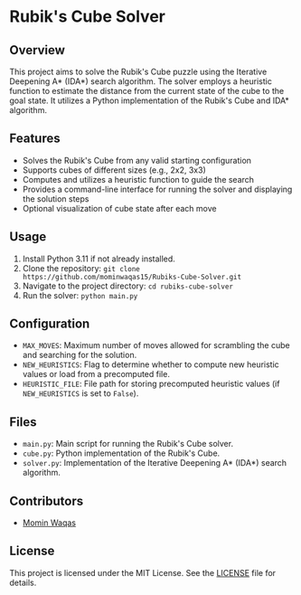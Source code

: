 # Rubik's Cube Solver

## Overview
This project aims to solve the Rubik's Cube puzzle using the Iterative Deepening A* (IDA*) search algorithm. The solver employs a heuristic function to estimate the distance from the current state of the cube to the goal state. It utilizes a Python implementation of the Rubik's Cube and IDA* algorithm.

## Features
- Solves the Rubik's Cube from any valid starting configuration
- Supports cubes of different sizes (e.g., 2x2, 3x3)
- Computes and utilizes a heuristic function to guide the search
- Provides a command-line interface for running the solver and displaying the solution steps
- Optional visualization of cube state after each move

## Usage
1. Install Python 3.11 if not already installed.
2. Clone the repository: `git clone https://github.com/mominwaqas15/Rubiks-Cube-Solver.git`
3. Navigate to the project directory: `cd rubiks-cube-solver`
4. Run the solver: `python main.py`

## Configuration
- `MAX_MOVES`: Maximum number of moves allowed for scrambling the cube and searching for the solution.
- `NEW_HEURISTICS`: Flag to determine whether to compute new heuristic values or load from a precomputed file.
- `HEURISTIC_FILE`: File path for storing precomputed heuristic values (if `NEW_HEURISTICS` is set to `False`).

## Files
- `main.py`: Main script for running the Rubik's Cube solver.
- `cube.py`: Python implementation of the Rubik's Cube.
- `solver.py`: Implementation of the Iterative Deepening A* (IDA*) search algorithm.

## Contributors
- [Momin Waqas](https://github.com/mominwaqas15)

## License
This project is licensed under the MIT License. See the [LICENSE](LICENSE) file for details.
